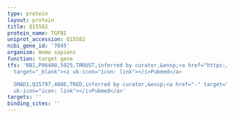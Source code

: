 ```yaml
---
type: protein
layout: protein
title: Q15582
protein_name: TGFBI
uniprot_accession: Q15582
ncbi_gene_id: '7045'
organism: Homo sapiens
function: target gene
tfs: 'RB1,P06400,5925,TRRUST,inferred by curator,&ensp;<a href="https://www.ncbi.nlm.nih.gov/pubmed/?term=7680889%5Buid%5D"
  target="_blank"><i uk-icon="icon: link"></i>Pubmed</a>

  SMAD1,Q15797,4086,TRED,inferred by curator,&ensp;<a href="-" target="_blank"><i
  uk-icon="icon: link"></i>Pubmed</a>'
targets: ''
binding_sites: ''
---
```

